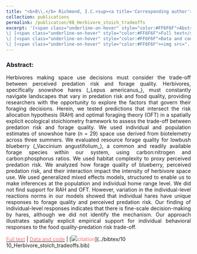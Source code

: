 ```yaml
---
title: "<b>8\\.</b> Richmond, I.C.<sup><a title='Corresponding author'>✉</a></sup>, Balluffi­-Fry, J., Vander Wal, E., Leroux, S.J., <u>Rizzuto, M.</u>, Heckford, T.R., Kennah, J.L., Riefesel, G.R., Wiersma, Y.F. (2021) **Individual snow­shoe hares manage risk differently: Integrating stoichiometric distribution models and foraging ecology.** Journal of Mammalogy."
collection: publications
permalink: /publication/08_Herbivore_stoich_tradeoffs
excerpt: '[<span class="underline-on-hover" style="color:#FF6F6F">Abstract</span>](../publication/08_Herbivore_stoich_tradeoffs)
\| [<span class="underline-on-hover" style="color:#FF6F6F">Full text</span>](https://academic.oup.com/jmammal/advance-article/doi/10.1093/jmammal/gyab130/6441781?guestAccessKey=8f89e422-7fb9-4ce9-a9dc-ccf46f3dd0cc)
\| [<span class="underline-on-hover" style="color:#FF6F6F">Data and code</span>](https://doi.org/10.5281/zenodo.4161587)
\| [<span class="underline-on-hover" style="color:#FF6F6F"><img src="../images/bibtex.svg">citation</span>](../bibtex/10 08_Herbivore_stoich_tradeoffs.bib)'
---
```


### Abstract:

<p style='text-align: justify;'>
Herbivores making space use decisions must consider the trade-off between perceived predation risk and forage quality. Herbivores, specifically snowshoe hares (_Lepus americanus_), must constantly navigate landscapes that vary in predation risk and food quality, providing researchers with the opportunity to explore the factors that govern their foraging decisions. Herein, we tested predictions that intersect the risk allocation hypothesis (RAH) and optimal foraging theory (OFT) in a spatially explicit ecological stoichiometry framework to assess the trade-off between predation risk and forage quality. We used individual and population estimates of snowshoe hare (n = 29) space use derived from biotelemetry across three summers. We evaluated resource forage quality for lowbush blueberry (_Vaccinium angustifolium_), a common and readily available forage species within our system, using carbon:nitrogen and carbon:phosphorus ratios. We used habitat complexity to proxy perceived predation risk. We analyzed how forage quality of blueberry, perceived predation risk, and their interaction impact the intensity of herbivore space use. We used generalized mixed effects models, structured to enable us to make inferences at the population and individual home range level. We did not find support for RAH and OFT. However, variation in the individual-level reactions norms in our models showed that individual hares have unique responses to forage quality and perceived predation risk. Our finding of individual-level responses indicates that there is fine-scale decision-making by hares, although we did not identify the mechanism. Our approach illustrates spatially explicit empirical support for individual behavioral responses to the food quality-predation risk trade-off.
</p>

[<span class="underline-on-hover" style="color:#FF6F6F">Full text</span>](https://academic.oup.com/jmammal/advance-article/doi/10.1093/jmammal/gyab130/6441781?guestAccessKey=8f89e422-7fb9-4ce9-a9dc-ccf46f3dd0cc)
\| [<span class="underline-on-hover" style="color:#FF6F6F">Data and code</span>](https://doi.org/10.5281/zenodo.4161587)
\| [<span class="underline-on-hover" style="color:#FF6F6F"><img src="../images/bibtex.svg">citation</span>](../bibtex/10 10_Herbivore_stoich_tradeoffs.bib)
